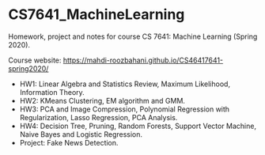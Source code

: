 # CS7641_MachineLearning

Homework, project and notes for course CS 7641: Machine Learning (Spring 2020).

Course website: https://mahdi-roozbahani.github.io/CS46417641-spring2020/

- HW1: Linear Algebra and Statistics Review, Maximum Likelihood, Information Theory.
- HW2: KMeans Clustering, EM algorithm and GMM.
- HW3: PCA and Image Compression, Polynomial Regression with Regularization, Lasso Regression, PCA Analysis.
- HW4: Decision Tree, Pruning, Random Forests, Support Vector Machine, Naive Bayes and Logistic Regression.
- Project: Fake News Detection.